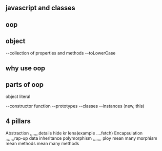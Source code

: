 ## javascript and classes

## oop

## object
--collection of properties and methods
--toLowerCase 

## why use oop

## parts of oop
object literal

--constructor function
--prototypes
--classes
--instances (new, this)

## 4 pillars
Abstraction   ,,,,,,,details hide kr lena(example ....fetch)
Encapsulation ,,,,,,,rap-up data
inheritance
polymorphism  ,,,,,,,  ploy mean many morphism mean methods mean many methods
